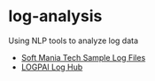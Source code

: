 # log-analysis
Using NLP tools to analyze log data

- [Soft Mania Tech Sample Log Files](https://github.com/SoftManiaTech/sample_log_files)
- [LOGPAI Log Hub](https://github.com/logpai/loghub)
